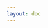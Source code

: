 ```yaml
---
layout: doc
---
```


<script setup>
import { onMounted } from 'vue'
import { useRouter } from 'vitepress'

onMounted(() => {
  const router = useRouter()
  router.go('/introduction/overview')
})
</script>